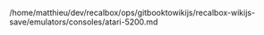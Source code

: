/home/matthieu/dev/recalbox/ops/gitbooktowikijs/recalbox-wikijs-save/emulators/consoles/atari-5200.md